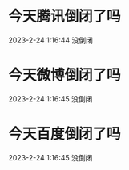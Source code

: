 # 今天腾讯倒闭了吗

2023-2-24 1:16:44 没倒闭

# 今天微博倒闭了吗

2023-2-24 1:16:45 没倒闭

# 今天百度倒闭了吗

2023-2-24 1:16:45 没倒闭

